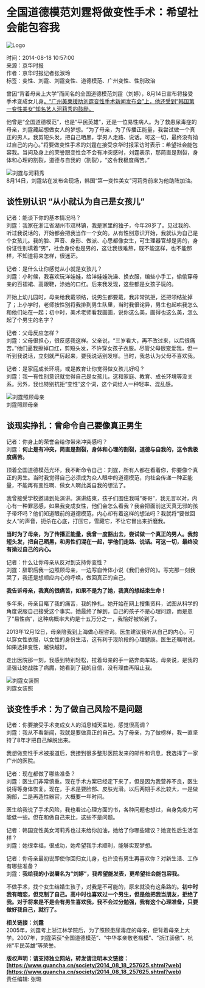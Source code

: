 # 全国道德模范刘霆将做变性手术：希望社会能包容我

![Logo](../images/mian-logo.png)

时间：2014-08-18 10:57:00  
来源：京华时报  
作者：京华时报记者张淑玲  
标签：变性、刘霆、刘霆变性、道德模范、广州变性、性别政治  

曾因“背着母亲上大学”而闻名的全国道德模范刘霆（刘婷），8月14日宣布将接受手术变成女儿身[。“广州美莱援助刘霆变性手术新闻发布会”上，他还受到“韩国第一变性美女”知名艺人河莉秀的鼓励。](http://www.guancha.cn/society/2014_08_15_256900.shtml)

他曾是“全国道德模范”，也是“平民英雄”，还是一位易性病人。为了救患尿毒症的母亲，刘霆藏起想做女人的梦想。“为了母亲，为了传播正能量，我尝试做一个真正的男人。我剪短头发，把自己晒黑，学男人走路、说话。可这一切，最终没有拗过自己的内心。”将要做变性手术的刘霆在接受京华时报采访时表示：希望社会能包容我。当问及身上的荣誉跟变性会不会有冲突感时，刘霆表示，那简直是割裂，身体和心理的割裂，道德与自我的（割裂），“这令我极度痛苦。”

![刘霆与河莉秀](http://i.guancha.cn/News/2014/08/18/635439555946259540.jpg)  
8月14日，刘霆站在发布会现场，韩国“第一变性美女”河莉秀前来为他助阵加油。

## 谈性别认识 “从小就认为自己是女孩儿”

记者：能谈下你的基本情况吗？  
刘霆：我家在浙江省湖州市双林镇，我是家里的独子，今年28岁了。见过我的、听过我说话的，开始都会把我当作一个女的。从有性别意识开始，我就认为自己是个女孩儿。我的脸、声音、身形、做派、心思都像女生，可生理器官却是男的，身份证性别填着“男”，社会身份也是男的，这让我很难熬，既不能这样，也不能那样，不知道将来怎样，很迷茫。

记者：是什么让你感觉从小就是女孩儿？  
刘霆：小时候，我喜欢玩洋娃娃，给洋娃娃洗澡、换衣服，编些小手工，偷偷穿母亲的百褶裙、高跟鞋，涂她的口红。后来我发现，这些都是女孩子玩的。

开始上幼儿园时，母亲给我戴领结，说男生都要戴，我非常抗拒，还把领结扯掉了；上小学时，老师按性别将我排到男生队里，当时我很诧异，男生也起哄我怎么和他们站在一起；初中时，美术老师看我画画，说你这么美，画得也这么美，怎么起了个男生的名字？

记者：父母反应怎样？  
刘霆：父母很担心，很反感我这样。父亲说，“三岁看大，再不改过来，以后很痛苦。”他们逼我擦掉口红，剪短头发，不许穿女孩子衣服。尽管父母很宠爱我，但一听到我说话，立刻就严厉起来，要我说话别发嗲。当时，我总认为父母不喜欢我。

记者：是家庭成长环境，或是教育让你觉得做女孩儿好吗？  
刘霆：我一有性别意识就觉得自己是女孩儿，这和家庭、教育、成长环境等没关系。另外，我也特别抗拒“变性”这个词，这个词给人一种轻率、混乱感。

![刘霆照顾母亲](http://i.guancha.cn/News/2014/08/18/635439557755550718.jpg)  
刘霆照顾母亲

## 谈现实挣扎：曾命令自己要像真正男生

记者：你身上的荣誉会给你带来冲突感吗？  
刘霆：**何止是有冲突，简直是割裂，身体和心理的割裂，道德与自我的，这令我极度痛苦。** 

顶着全国道德模范光环，我不断命令自己：刘霆，所有人都在看着你，你要像个真正的男生。当时我觉得自己必须成为众人眼中的道德模范，向社会传递一种正能量，不能再有变性啊、做女人啊此类自我的想法了。

我曾接受学校邀请到处演讲。演讲结束，孩子们围住我喊“哥哥”，我无言以对，内心有一种罪恶感，如果我变成女性，他们会怎么看我？我会把面前这天真无邪的孩子带坏吗？他们知道眼前的道德模范，内心却有着这样的想法吗？我就将“要做回女人”的声音，扼杀在心底，打压它，雪藏它，不让它冒出来折磨我。

**当时为了母亲，为了传播正能量，我曾一度豁出去，尝试做一个真正的男人。我剪短头发，把自己晒黑，和男性们混在一起，学他们走路、说话。可这一切，最终没有拗过自己的内心。**

记者：什么让你母亲从反对到支持你变性？  
刘霆：辞职后我一边照顾母亲，一边写自传体小说《我们会好的》。写完那一刻我哭了，我还是想顺应内心的呼唤，做回真正的自己。

**我告诉母亲，我真的很痛苦，如果不是为了她，我真的想结束生命！**

多年来，母亲目睹了我的痛苦，我的挣扎。她开始在网上搜集资料，试图从科学的角度说服自己接受这个事实。她最终了解到，自己的孩子不是心理问题，而是患了“易性病”，这种病概率大约是十五万分之一，我恰好被轮到了。

2013年12月12日，母亲陪我到上海做心理咨询。医生建议我听从自己的内心，可以穿女性衣服，以女性的身份生活，这有利于现阶段的心理健康。医生还嘱咐说，如果选择变性，越快越好。

走出医院那一刻，我感到特别轻松，拉着母亲的手一路奔向车站。母亲说，是我的坚强让她战胜了病魔，她看到了我的自信，没有理由再阻止我。

![刘霆女装照](http://i.guancha.cn/News/2014/08/18/635439556402404341.jpg)  
刘霆女装照

## 谈变性手术：为了做自己风险不是问题

记者：你要接受手术变成女人的消息铺天盖地，感觉很高调？  
刘霆：我从不看新闻，我就是要做真正的自己。为了母亲，为了做榜样，我一直坚持了8年才把自己解脱出来。

我想做变性手术被报道后，我接到很多整形医院发来的邮件和讯息，我选择了一家广州的医院。

记者：现在都做了哪些准备？  
刘霆：医生们非常慎重。现在手术方案已经定下来了，但是因为我营养不良，医生说得等身体恢复。现在，手术是要脸部、皮肤光滑。以后两期手术比较大，一是做胸部，二是再造性器官，大概要一年时间。

医生给我说了手术风险，我也看过心理方面的书，各种问题也想过，自身免疫力可能低一些。但在和做自己来比，这些不是问题。

记者：韩国变性美女河莉秀也过来给你加油，她给了你哪些建议？她变性后生活怎样？  
刘霆：她很幸福，很成功，她希望我手术顺利，能够实现梦想。

记者：你母亲最初说即使你回归女儿身，也许没有男生再喜欢你？对新生活、工作有哪些准备？  
刘霆：**我给我的小说署名为“刘婷”，我希望能发表，更希望社会能包容我。**

不做手术，找个女生结婚生孩子，对我是不可能的，原来就没有这条路的。**初中时我有暗恋，但克制了自己。高中时也喜欢过一个男生，但是他把我当朋友，拒绝了我。对于将来是不是会有男生喜欢我，我不会过分勉强，我有这个心理准备，只要做好我自己，就行了。**

**相关链接：刘霆**  
2005年，刘霆考上浙江林学院后，为了照顾患尿毒症的母亲，便背着母亲上大学。2007年，刘霆荣获“全国道德模范”、“中华孝亲敬老楷模”、“浙江骄傲”、杭州“平民英雄”等荣誉。

**版权声明：请支持独立网站，转发请注明本文链接：[https://www.guancha.cn/society/2014_08_18_257625.shtml?web](https://www.guancha.cn/society/2014_08_18_257625.shtml?web)**  
责任编辑: 张璐